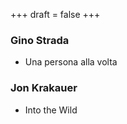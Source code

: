 +++
draft = false
+++

### Gino Strada
 - Una persona alla volta

### Jon Krakauer
 - Into the Wild
